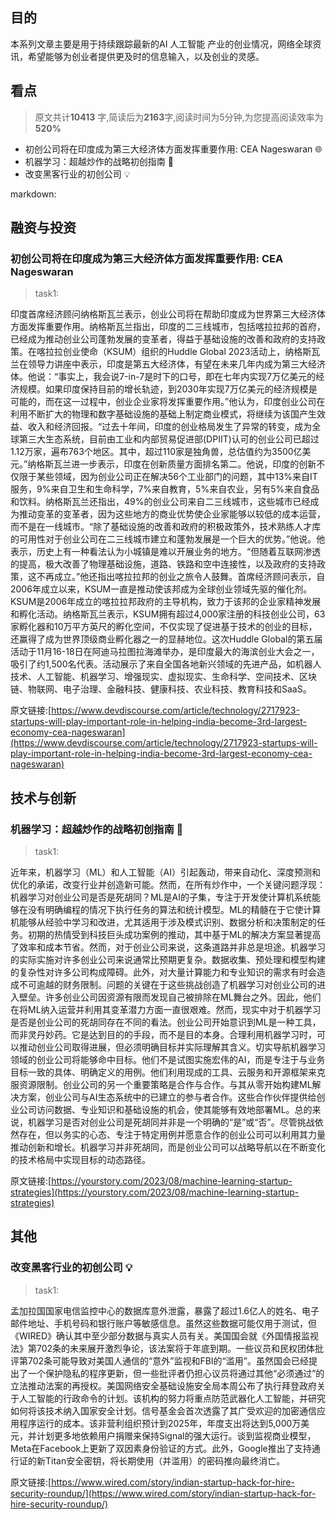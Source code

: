 

## 目的
本系列文章主要是用于持续跟踪最新的AI 人工智能 产业的创业情况，网络全球资讯，希望能够为创业者提供更及时的信息输入，以及创业的灵感。
## 看点
> 原文共计**10413** 字,简读后为**2163**字,阅读时间为5分钟,为您提高阅读效率为**520%**


- 初创公司将在印度成为第三大经济体方面发挥重要作用: CEA Nageswaran 🌐
- 机器学习：超越炒作的战略初创指南 🚀
- 改变黑客行业的初创公司 💡


markdown:


## 融资与投资

### 初创公司将在印度成为第三大经济体方面发挥重要作用: CEA Nageswaran 

> task1:

印度首席经济顾问纳格斯瓦兰表示，创业公司将在帮助印度成为世界第三大经济体方面发挥重要作用。纳格斯瓦兰指出，印度的二三线城市，包括喀拉拉邦的首府，已经成为推动创业公司蓬勃发展的变革者，得益于基础设施的改善和政府的支持政策。在喀拉拉创业使命（KSUM）组织的Huddle Global 2023活动上，纳格斯瓦兰在领导力讲座中表示，印度是第五大经济体，有望在未来几年内成为第三大经济体。他说：“事实上，我会说7-in-7是时下的口号，即在七年内实现7万亿美元的经济规模。如果印度保持目前的增长轨迹，到2030年实现7万亿美元的经济规模是可能的，而在这一过程中，创业企业家将发挥重要作用。”他认为，印度创业公司在利用不断扩大的物理和数字基础设施的基础上制定商业模式，将继续为该国产生效益、收入和经济回报。“过去十年间，印度的创业格局发生了异常的转变，成为全球第三大生态系统，目前由工业和内部贸易促进部(DPIIT)认可的创业公司已超过1.12万家，遍布763个地区。其中，超过110家是独角兽，总估值约为3500亿美元。”纳格斯瓦兰进一步表示，印度在创新质量方面排名第二。他说，印度的创新不仅限于某些领域，因为创业公司正在解决56个工业部门的问题，其中13%来自IT服务，9%来自卫生和生命科学，7%来自教育，5%来自农业，另有5%来自食品和饮料。纳格斯瓦兰还指出，49%的创业公司来自二三线城市，这些城市已经成为推动变革的变革者，因为这些地方的商业优势使企业家能够以较低的成本运营，而不是在一线城市。“除了基础设施的改善和政府的积极政策外，技术熟练人才库的可用性对于创业公司在二三线城市建立和蓬勃发展是一个巨大的优势。”他说。他表示，历史上有一种看法认为小城镇是难以开展业务的地方。“但随着互联网渗透的提高，极大改善了物理基础设施，道路、铁路和空中连接性，以及政府的支持政策，这不再成立。”他还指出喀拉拉邦的创业之旅令人鼓舞。首席经济顾问表示，自2006年成立以来，KSUM一直是推动使该邦成为全球创业领域先驱的催化剂。KSUM是2006年成立的喀拉拉邦政府的主导机构，致力于该邦的企业家精神发展和孵化活动。纳格斯瓦兰表示，KSUM拥有超过4,000家注册的科技创业公司，63家孵化器和10万平方英尺的孵化空间，不仅实现了促进基于技术的创业的目标，还赢得了成为世界顶级商业孵化器之一的显赫地位。这次Huddle Global的第五届活动于11月16-18日在阿迪马拉图拉海滩举办，是印度最大的海滨创业大会之一，吸引了约1,500名代表。活动展示了来自全国各地新兴领域的先进产品，如机器人技术、人工智能、机器学习、增强现实、虚拟现实、生命科学、空间技术、区块链、物联网、电子治理、金融科技、健康科技、农业科技、教育科技和SaaS。

原文链接:[https://www.devdiscourse.com/article/technology/2717923-startups-will-play-important-role-in-helping-india-become-3rd-largest-economy-cea-nageswaran](https://www.devdiscourse.com/article/technology/2717923-startups-will-play-important-role-in-helping-india-become-3rd-largest-economy-cea-nageswaran)

## 技术与创新

### 机器学习：超越炒作的战略初创指南 🚀 

> task1:

近年来，机器学习（ML）和人工智能（AI）引起轰动，带来自动化、深度预测和优化的承诺，改变行业并创造新可能。然而，在所有炒作中，一个关键问题浮现：机器学习对创业公司是否是死胡同？ML是AI的子集，专注于开发使计算机系统能够在没有明确编程的情况下执行任务的算法和统计模型。ML的精髓在于它使计算机能够从经验中学习和改进，尤其适用于涉及模式识别、数据分析和决策制定的任务。初期的热情受到科技巨头成功案例的推动，其中基于ML的解决方案显著提高了效率和成本节省。然而，对于创业公司来说，这条道路并非总是坦途。机器学习的实际实施对许多创业公司来说通常比预期更复杂。数据收集、预处理和模型构建的复杂性对许多公司构成障碍。此外，对大量计算能力和专业知识的需求有时会造成不可逾越的财务限制。问题的关键在于这些挑战创造了机器学习对创业公司的进入壁垒。许多创业公司因资源有限而发现自己被排除在ML舞台之外。因此，他们在将ML纳入运营并利用其变革潜力方面一直很艰难。然而，现实中对于机器学习是否是创业公司的死胡同存在不同的看法。创业公司开始意识到ML是一种工具，而非灵丹妙药。它是达到目的的手段，而不是目的本身。合理利用机器学习时，可以推动创业公司取得进展，但必须明确目标并实际理解其含义。切实导航机器学习领域的创业公司将能够命中目标。他们不是试图实施宏伟的AI，而是专注于与业务目标一致的具体、明确定义的用例。他们利用现成的工具、云服务和开源框架来克服资源限制。创业公司的另一个重要策略是合作与合作。与其从零开始构建ML解决方案，创业公司与AI生态系统中的已建立的参与者合作。这些合作伙伴提供给创业公司访问数据、专业知识和基础设施的机会，使其能够有效地部署ML。总的来说，机器学习是否对创业公司是死胡同并非是一个明确的“是”或“否”。尽管挑战依然存在，但以务实的心态、专注于特定用例并愿意合作的创业公司可以利用其力量推动创新和增长。机器学习并非死胡同，而是创业公司可以战略导航以在不断变化的技术格局中实现目标的动态路径。

原文链接:[https://yourstory.com/2023/08/machine-learning-startup-strategies](https://yourstory.com/2023/08/machine-learning-startup-strategies)

## 其他

### 改变黑客行业的初创公司 💡 

> task1:

孟加拉国国家电信监控中心的数据库意外泄露，暴露了超过1.6亿人的姓名、电子邮件地址、手机号码和银行账户等敏感信息。虽然这些数据可能仅用于测试，但《WIRED》确认其中至少部分数据与真实人员有关。美国国会就《外国情报监视法》第702条的未来展开激烈争论，该法案将于年底到期。一些议员和民权团体批评第702条可能导致对美国人通信的“意外”监视和FBI的“滥用”。虽然国会已经提出了一个保护隐私的程序更新，但一些批评者仍担心议员将通过其他“必须通过”的立法推动法案的再授权。美国网络安全基础设施安全局本周公布了执行拜登政府关于人工智能的行政命令的计划。该机构的努力将重点防范武器化人工智能，并研究如何将该技术纳入国家安全计划。信号基金会首次透露了其广受欢迎的加密通信应用程序运行的成本。该非营利组织预计到2025年，年度支出将达到5,000万美元，并计划更多地依赖用户捐赠来保持Signal的强大运行。谈到监视商业模型，Meta在Facebook上更新了双因素身份验证的方式。此外，Google推出了支持通行证的新Titan安全密钥，将长期使用（并滥用）的密码推向最终消亡。

原文链接:[https://www.wired.com/story/indian-startup-hack-for-hire-security-roundup/](https://www.wired.com/story/indian-startup-hack-for-hire-security-roundup/)


